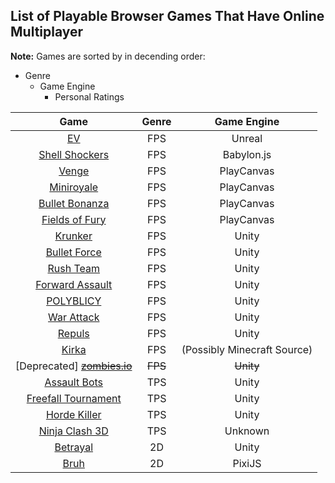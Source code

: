 ## List of Playable Browser Games That Have Online Multiplayer

**Note:** Games are sorted by in decending order:
* Genre
  * Game Engine
    * Personal Ratings

| Game | Genre | Game Engine |
| :-: | :-: | :-: |
| [EV](https://ev.io) | FPS | Unreal |
| [Shell Shockers](https://shellshock.io) | FPS | Babylon.js |
| [Venge](https://venge.io) | FPS | PlayCanvas |
| [Miniroyale](https://miniroyale.io) | FPS | PlayCanvas |
| [Bullet Bonanza](https://bulletbonanza.io) | FPS | PlayCanvas |
| [Fields of Fury](https://fieldsoffury.io) | FPS | PlayCanvas |
| [Krunker](https://krunker.io) | FPS | Unity |
| [Bullet Force](https://crazygames.com/game/bullet-force-multiplayer) | FPS | Unity |
| [Rush Team](https://crazygames.com/game/rush-team) | FPS | Unity |
| [Forward Assault](https://crazygames.com/game/forward-assault) | FPS | Unity |
| [POLYBLICY](https://crazygames.com/game/polyblicy) | FPS | Unity |
| [War Attack](https://crazygames.com/game/war-attack) | FPS | Unity |
| [Repuls](https://repuls.io) | FPS | Unity |
| [Kirka](https://kirka.io) | FPS | (Possibly Minecraft Source) |
| [Deprecated] [~~zombies.io~~](https://zombies.io) | ~~FPS~~ | ~~Unity~~ |
| [Assault Bots](https://crazygames.com/game/bot-machines) | TPS | Unity |
| [Freefall Tournament](https://freefalltournament.com) | TPS | Unity |
| [Horde Killer](https://crazygames.com/game/horde-killer-you-vs-100) | TPS | Unity |
| [Ninja Clash 3D](https://clash3d.com/ninjaclash3d) | TPS | Unknown |
| [Betrayal](betrayal.io) | 2D | Unity |
| [Bruh](https://bruh.io) | 2D | PixiJS |

